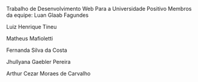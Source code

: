Trabalho de Desenvolvimento Web Para a Universidade Positivo
Membros da equipe:
Luan Glaab Fagundes

Luiz Henrique Tineu

Matheus Mafioletti

Fernanda Silva da Costa

Jhullyana Gaebler Pereira

Arthur Cezar Moraes de Carvalho